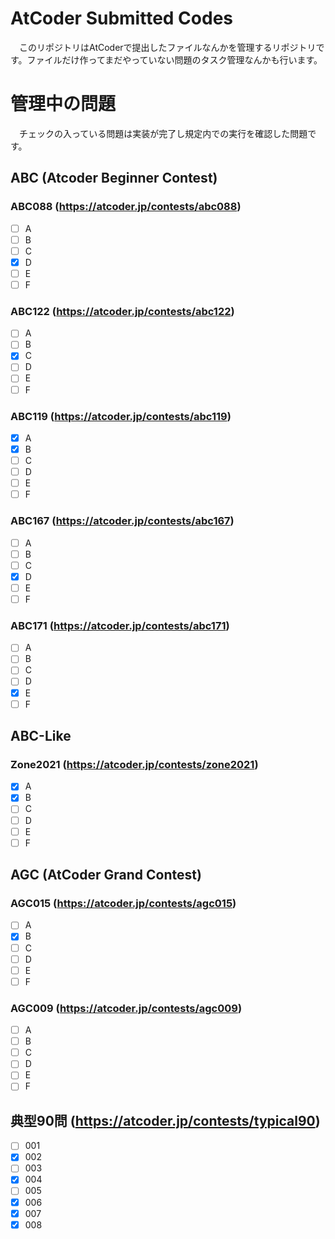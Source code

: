 # AtCoder Submitted Codes
　このリポジトリはAtCoderで提出したファイルなんかを管理するリポジトリです。ファイルだけ作ってまだやっていない問題のタスク管理なんかも行います。

# 管理中の問題
　チェックの入っている問題は実装が完了し規定内での実行を確認した問題です。
## ABC (Atcoder Beginner Contest)

### ABC088 (https://atcoder.jp/contests/abc088)
  * [ ] A
  * [ ] B
  * [ ] C
  * [x] D
  * [ ] E
  * [ ] F

### ABC122 (https://atcoder.jp/contests/abc122)
  * [ ] A
  * [ ] B
  * [x] C
  * [ ] D
  * [ ] E
  * [ ] F

### ABC119 (https://atcoder.jp/contests/abc119)
  * [x] A
  * [x] B
  * [ ] C
  * [ ] D
  * [ ] E
  * [ ] F

### ABC167 (https://atcoder.jp/contests/abc167)
  * [ ] A
  * [ ] B
  * [ ] C
  * [x] D
  * [ ] E
  * [ ] F

### ABC171 (https://atcoder.jp/contests/abc171)
  * [ ] A
  * [ ] B
  * [ ] C
  * [ ] D
  * [x] E
  * [ ] F

## ABC-Like

### Zone2021 (https://atcoder.jp/contests/zone2021)
  * [x] A
  * [x] B
  * [ ] C
  * [ ] D
  * [ ] E
  * [ ] F

## AGC (AtCoder Grand Contest)

### AGC015 (https://atcoder.jp/contests/agc015)
  * [ ] A
  * [x] B
  * [ ] C
  * [ ] D
  * [ ] E
  * [ ] F

### AGC009 (https://atcoder.jp/contests/agc009)
  * [ ] A
  * [ ] B
  * [ ] C
  * [ ] D
  * [ ] E
  * [ ] F

## 典型90問 (https://atcoder.jp/contests/typical90)
  * [ ] 001
  * [x] 002
  * [ ] 003
  * [x] 004
  * [ ] 005
  * [x] 006 
  * [x] 007
  * [x] 008